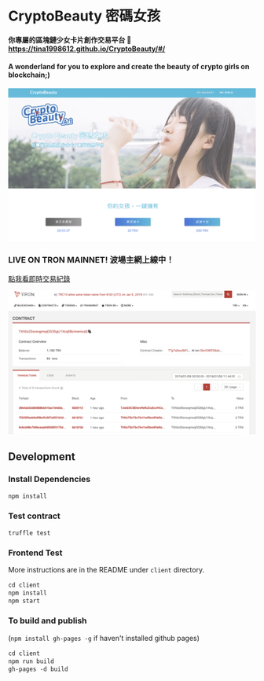 # CryptoBeauty 密碼女孩

#### 你專屬的區塊鏈少女卡片創作交易平台 🦋 https://tina1998612.github.io/CryptoBeauty/#/ <br>

#### A wonderland for you to explore and create the beauty of crypto girls on blockchain;) <br>

![cover photo](./assets/cover.png)

### LIVE ON TRON MAINNET! 波場主網上線中！

[點我看即時交易紀錄](https://tronscan.org/#/contract/TXh5o25svsvgmxqDG35gU1Xcq5BcmwmcqS)<br>

![mainnet contract](./assets/mainnet.png)

## Development

### Install Dependencies

```
npm install
```

### Test contract

```
truffle test
```

### Frontend Test

More instructions are in the README under `client` directory.

```
cd client
npm install
npm start
```

### To build and publish
(`npm install gh-pages -g` if haven't installed github pages)
```
cd client
npm run build
gh-pages -d build 
```
